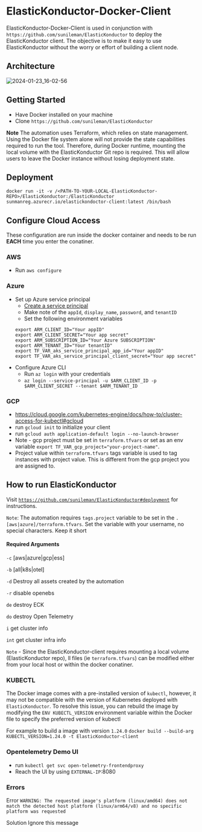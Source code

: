 # ElasticKonductor-Docker-Client

ElasticKonductor-Docker-Client is used in conjunction with `https://github.com/sunileman/ElasticKonductor` to deploy the ElasticKonductor client. The objective is to make it easy to use ElasticKonductor without the worry or effort of building a client node.

## Architecture
![2024-01-23_16-02-56](https://github.com/sunileman/ElasticKonductor-Docker-Client/assets/12245219/f48d554c-60c4-4f5d-8962-2e6bf7cd528c)

## Getting Started
* Have Docker installed on your machine
* Clone `https://github.com/sunileman/ElasticKonductor`

**Note**
The automation uses Terraform, which relies on state management. Using the Docker file system alone will not provide the state capabilities required to run the tool. Therefore, during Docker runtime, mounting the local volume with the ElasticKonductor Git repo is required. This will allow users to leave the Docker instance without losing deployment state.

## Deployment
`docker run -it -v /<PATH-TO-YOUR-LOCAL-ElasticKonductor-REPO>/ElasticKonductor:/ElasticKonductor sunmanreg.azurecr.io/elastickondoctor-client:latest /bin/bash`

## Configure Cloud Access
These configuration are run inside the docker container and needs to be run **EACH** time you enter the conatiner.

### AWS
* Run `aws configure`

### Azure
* Set up Azure service principal
    * [Create a service principal](https://learn.microsoft.com/en-us/azure/developer/terraform/authenticate-to-azure?tabs=bash#create-a-service-principal)
    * Make note of the `appId`, `display_name`, `password`, and `tenantID`
    * Set the following environment variables
    ```
    export ARM_CLIENT_ID="Your appID"
    export ARM_CLIENT_SECRET="Your app secret"
    export ARM_SUBSCRIPTION_ID="Your Azure SUBSCRIPTION"
    export ARM_TENANT_ID="Your tenantID"
    export TF_VAR_aks_service_principal_app_id="Your appID"
    export TF_VAR_aks_service_principal_client_secret="Your app secret"
    ```
* Configure Azure CLI
    * Run `az login` with your credentials
    * `az login --service-principal -u $ARM_CLIENT_ID -p $ARM_CLIENT_SECRET --tenant $ARM_TENANT_ID`

### GCP
* https://cloud.google.com/kubernetes-engine/docs/how-to/cluster-access-for-kubectl#gcloud
* run `gcloud init` to initialize your client
* run `gcloud auth application-default login --no-launch-browser`
* Note - gcp project must be set in `terraform.tfvars` or set as an env variable `export TF_VAR_gcp_project="your-project-name"`.  
* Project value within `terraform.tfvars` tags variable is used to tag instances with project value. This is different from the gcp project you are assigned to. 

## How to run ElasticKonductor
Visit [`https://github.com/sunileman/ElasticKonductor#deployment`](https://github.com/sunileman/ElasticKonductor#deployment) for instructions.

`Note`: The automation requires `tags.project` variable to be set in the `.[aws|azure]/terraform.tfvars`.  Set the variable with your username, no special characters. Keep it short

#### Required Arguments 

`-c` [aws|azure|gcp|ess]

`-b` [all|k8s|otel] 

`-d` Destroy all assets created by the automation

`-r` disable openebs

`de` destroy ECK

`do` destroy Open Telemetry

`i` get cluster info 

`int` get cluster infra info 

`Note` -  Since the ElasticKonductor-client requires mounting a local volume (ElasticKonductor repo), ll files (ie `terraform.tfvars`) can be modified either from your local host or within the docker conatiner.



### KUBECTL
The Docker image comes with a pre-installed version of `kubectl`, however, it may not be compatible with the version of Kubernetes deployed with `ElasticKonductor`. To resolve this issue, you can rebuild the image by modifying the `ENV KUBECTL_VERSION` environment variable within the Docker file to specify the preferred version of kubectl

For example to build a image with version `1.24.0`
`docker build --build-arg KUBECTL_VERSION=1.24.0 -t ElasticKonductor-client`


### Opentelemetry Demo UI
* run `kubectl get svc open-telemetry-frontendproxy`
* Reach the UI by using `EXTERNAL-IP`:8080




### Errors

Error
`WARNING: The requested image's platform (linux/amd64) does not match the detected host platform (linux/arm64/v8) and no specific platform was requested`

Solution
Ignore this message
